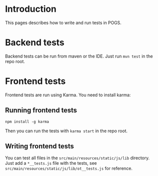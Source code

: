# Introduction

This pages describes how to write and run tests in POGS.

# Backend tests

Backend tests can be run from maven or the IDE. Just run `mvn test` in the repo root.

# Frontend tests

Frontend tests are run using Karma. You need to install karma:


## Running frontend tests

```
npm install -g karma
```

Then you can run the tests with `karma start` in the repo root.

## Writing frontend tests

You can test all files in the `src/main/resources/static/js/lib` directory. Just add a `*__tests.js` file with the tests, see `src/main/resources/static/js/lib/ot__tests.js` for reference.
